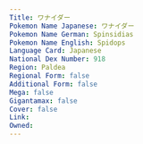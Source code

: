 ```yaml
---
﻿Title: ワナイダー
Pokemon Name Japanese: ワナイダー
Pokemon Name German: Spinsidias
Pokemon Name English: Spidops
Language Card: Japanese
National Dex Number: 918
Region: Paldea
Regional Form: false
Additional Form: false
Mega: false
Gigantamax: false
Cover: false
Link: 
Owned: 
---
```

